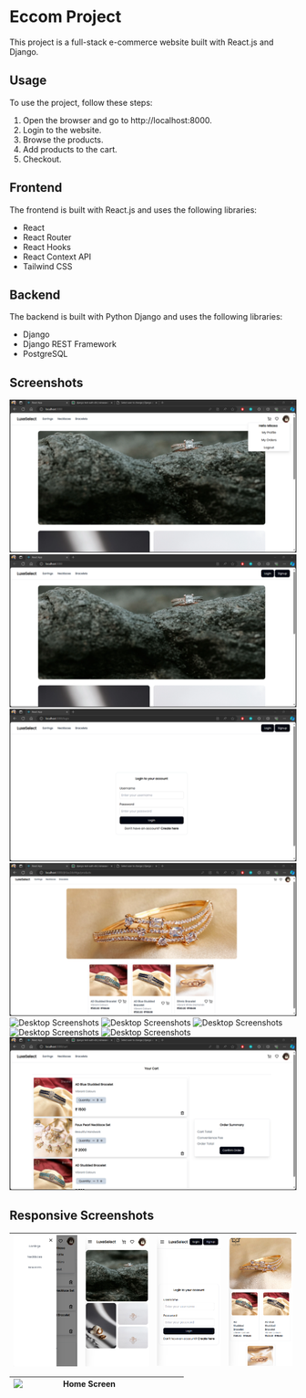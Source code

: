 # Eccom Project

This project is a full-stack e-commerce website built with React.js and Django. 


## Usage

To use the project, follow these steps:

1. Open the browser and go to http://localhost:8000.
2. Login to the website.
3. Browse the products.
4. Add products to the cart.
5. Checkout.


## Frontend

The frontend is built with React.js and uses the following libraries:

- React
- React Router
- React Hooks
- React Context API
- Tailwind CSS

## Backend

The backend is built with Python Django and uses the following libraries:

- Django
- Django REST Framework
- PostgreSQL

## Screenshots

![Desktop Screenshots](/screenshots/Homescreen%20-%20Logged%20In.png)
![Desktop Screenshots](/screenshots/Homescreen%20-%20Logged%20Out.png)
![Desktop Screenshots](/screenshots/Login%20Page.png)
![Desktop Screenshots](/screenshots/Products%20Page%20-%20Bracelets.png)
![Desktop Screenshots](/screenshots/Product%20Details%20Page.png)
![Desktop Screenshots](/screenshots/Cart%20Page.png)
![Desktop Screenshots](/screenshots/Checkout%20Page.png)
![Desktop Screenshots](/screenshots/Profile%20Page.png)
![Desktop Screenshots](/screenshots/Update%20Profile%20Page.png)
![Desktop Screenshots](/screenshots/Your%20Cart%20Page%20.png)


## Responsive Screenshots



| <img align="left" alt="Home Screen" src="/screenshots/Responsive%20Hamburger%20Menu.png" width="250px" /> | <img align="left" alt="Welcome Screen" src="/screenshots/Responsive%20Homescreen.png" width="250px" /> | <img align="left" alt="Login Screen" src="/screenshots/Responsive%20Login%20Page.png" width="250px" /> | <img align="left" alt="Dashboard" src="/screenshots/Responsive%20Products%20Page%20-%20Bracelets.png" width="250px" /> |
| -------------------------------------------------------------------------------------------------------------------------------------------------- | ---------------------------------------------------------------------------------------------------------------------------------------------------- | ------------------------------------------------------------------------------------------------------------------------------------------------ | --------------------------------------------------------------------------------------------------------------------------------------------------- |


| <img align="left" alt="Home Screen" src="/screenshots/Responsive%20Profile%20Details%20Page.png" width="250px" /> | |  |  |
| -------------------------------------------------------------------------------------------------------------------------------------------------- | ---------------------------------------------------------------------------------------------------------------------------------------------------- | ------------------------------------------------------------------------------------------------------------------------------------------------ | --------------------------------------------------------------------------------------------------------------------------------------------------- |





